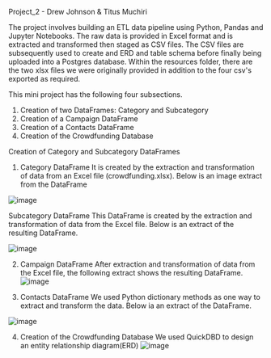 Project_2 - Drew Johnson & Titus Muchiri

The project involves building an ETL data pipeline using Python, Pandas and Jupyter Notebooks.
The raw data is provided in Excel format and is extracted and transformed then staged as CSV files.
The CSV files are subsequently used to create and ERD and table schema before finally being uploaded into a Postgres database. 
Within the resources folder, there are the two xlsx files we were originally provided in addition to the four csv's exported as required.

This mini project has the following four subsections.
1. Creation of two DataFrames: Category and Subcategory
2. Creation of a Campaign DataFrame
3. Creation of a Contacts DataFrame
4. Creation of the Crowdfunding Database

Creation of Category and Subcategory DataFrames 
1. Category DataFrame
It is created by the extraction and transformation of data from an Excel file (crowdfunding.xlsx).
Below is an image extract from the DataFrame

![image](https://github.com/user-attachments/assets/5da42603-17ad-48b7-ae09-818c814df34e)


Subcategory DataFrame
This DataFrame is created by the extraction and transformation of data from the Excel file. Below is an extract of the resulting DataFrame.

![image](https://github.com/user-attachments/assets/980fda8f-35b8-4136-bccf-0a19b6bb440a)



2. Campaign DataFrame
After extraction and transformation of data from the Excel file, the following extract shows the resulting DataFrame.
![image](https://github.com/user-attachments/assets/56d000b9-2a44-4881-a0c1-48aa8b62da9c)


3. Contacts DataFrame
We used Python dictionary methods as one way to extract and transform the data.
Below ia an extract of the DataFrame.

![image](https://github.com/user-attachments/assets/9b20a817-14f1-4b53-8efe-86a21ad68caf)



4. Creation of the Crowdfunding Database
We used QuickDBD to design an entity relationship diagram(ERD)
![image](https://github.com/user-attachments/assets/3ba919ab-ecc9-4393-add0-e1ee48a69818)

